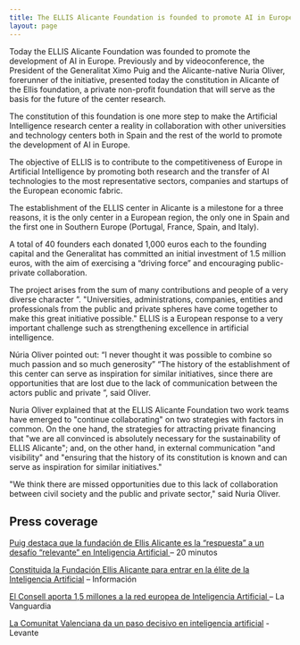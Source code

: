 ```yaml
---
title: The ELLIS Alicante Foundation is founded to promote AI in Europe
layout: page
---
```



Today the ELLIS Alicante Foundation was founded to promote the development of AI in Europe. Previously and by videoconference, the President of the Generalitat Ximo Puig and the Alicante-native Nuria Oliver, forerunner of the initiative, presented today the constitution in Alicante of the Ellis foundation, a private non-profit foundation that will serve as the basis for the future of the center research.


The constitution of this foundation is one more step to make the Artificial Intelligence research center a reality in collaboration with other universities and technology centers both in Spain and the rest of the world to promote the development of AI in Europe.

The objective of ELLIS is to contribute to the competitiveness of Europe in Artificial Intelligence by promoting both research and the transfer of AI technologies to the most representative sectors, companies and startups of the European economic fabric.

The establishment of the ELLIS  center in Alicante is a milestone for a three reasons, it is the only center in a European region, the only one in Spain and the first one in Southern Europe (Portugal, France, Spain, and Italy).

A total of 40 founders each donated 1,000 euros each to the founding capital and the Generalitat has committed an initial investment of 1.5 million euros, with the aim of exercising a “driving force” and encouraging public-private collaboration.

The project arises from the sum of many contributions and people of a very diverse character ”. "Universities, administrations, companies, entities and professionals from the public and private spheres have come together to make this great initiative possible." ELLIS is a European response to a very important challenge such as strengthening excellence in artificial intelligence.

Núria Oliver pointed out: “I never thought it was possible to combine so much passion and so much generosity” “The history of the establishment of this center can serve as inspiration for similar initiatives, since there are opportunities that are lost due to the lack of communication between the actors public and private ”, said Oliver.

Nuria Oliver explained that at the ELLIS Alicante Foundation two work teams have emerged to "continue collaborating" on two strategies with factors in common. On the one hand, the strategies for attracting private financing that "we are all convinced is absolutely necessary for the sustainability of ELLIS Alicante"; and, on the other hand, in external communication "and visibility" and "ensuring that the history of its constitution is known and can serve as inspiration for similar initiatives."

"We think there are missed opportunities due to this lack of collaboration between civil society and the public and private sector," said Nuria Oliver.

## Press coverage

[Puig destaca que la fundación de Ellis Alicante es la “respuesta” a un desafío “relevante” en Inteligencia Artificial ](https://www.20minutos.es/noticia/4268841/0/puig-destaca-que-la-fundacion-de-ellis-alicante-es-la-respuesta-a-un-desafio-relevante-en-inteligencia-artificial/)– 20 minutos

[Constituida la Fundación Ellis Alicante para entrar en la élite de la Inteligencia Artificial](https://www.diarioinformacion.com/alicante/2020/05/25/constituida-fundacion-ellis-alicante-entrar/2267388.html) – Información

[El Consell aporta 1,5 millones a la red europea de Inteligencia Artificial ](https://www.lavanguardia.com/vida/20200525/481383667027/el-consell-aporta-15-millones-a-la-red-europea-de-inteligencia-artificial.html)– La Vanguardia

[La Comunitat Valenciana da un paso decisivo en inteligencia artificial](https://www.levante-emv.com/comunitat-valenciana/2020/05/25/comunitat-valenciana-da-paso-decisivo/2014545.html) -Levante